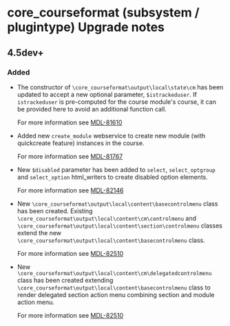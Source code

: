 # core_courseformat (subsystem / plugintype) Upgrade notes

## 4.5dev+

### Added

- The constructor of `\core_courseformat\output\local\state\cm` has been updated to accept a new optional parameter, `$istrackeduser`.
  If `istrackeduser` is pre-computed for the course module's course, it can be provided here to avoid an additional function call.

  For more information see [MDL-81610](https://tracker.moodle.org/browse/MDL-81610)
- Added new `create_module` webservice to create new module (with quickcreate feature) instances in the course.

  For more information see [MDL-81767](https://tracker.moodle.org/browse/MDL-81767)
- New `$disabled` parameter has been added to `select`, `select_optgroup` and `select_option` html_writers to create disabled option elements.

  For more information see [MDL-82146](https://tracker.moodle.org/browse/MDL-82146)
- New `\core_courseformat\output\local\content\basecontrolmenu` class has been created. Existing `\core_courseformat\output\local\content\cm\controlmenu` and `\core_courseformat\output\local\content\section\controlmenu` classes extend the new `\core_courseformat\output\local\content\basecontrolmenu` class.

  For more information see [MDL-82510](https://tracker.moodle.org/browse/MDL-82510)
- New `\core_courseformat\output\local\content\cm\delegatedcontrolmenu` class has been created extending `\core_courseformat\output\local\content\basecontrolmenu` class to render delegated section action menu combining section and module action menu.

  For more information see [MDL-82510](https://tracker.moodle.org/browse/MDL-82510)
